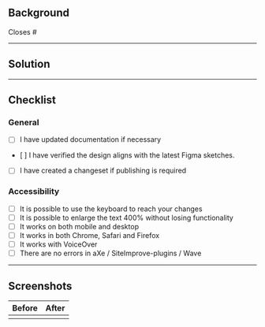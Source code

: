 <!---
Thanks for creating a Pull Request! 🎉

✅ Keep your PR as small as possible.
📘 React component guide: https://spor.vy.no/guides/how-to-make-new-react-components
📦 How to make a changeset: https://spor.vy.no/guides/how-to-make-new-react-components#creating-a-pr-and-publish-package
💡 Preferably use Conventional Commits: https://www.conventionalcommits.org/en/v1.0.0/

This template serves as a guideline; feel free to remove sections that do not apply to your pull request.
-->

## Background

Closes # <!-- Github issue number -->

<!-- Why this task is needed, context, and problem it solves -->

---

## Solution

<!-- What has been done and why this approach was chosen -->

---

## Checklist

### General

- [ ] I have updated documentation if necessary
- [ ] I have verified the design aligns with the latest Figma sketches.
- [ ] I have created a changeset if publishing is required

### Accessibility

- [ ] It is possible to use the keyboard to reach your changes
- [ ] It is possible to enlarge the text 400% without losing functionality
- [ ] It works on both mobile and desktop
- [ ] It works in both Chrome, Safari and Firefox
- [ ] It works with VoiceOver
- [ ] There are no errors in aXe / SiteImprove-plugins / Wave

---

## Screenshots

| Before | After |
| ------ | ----- |
|        |       |
